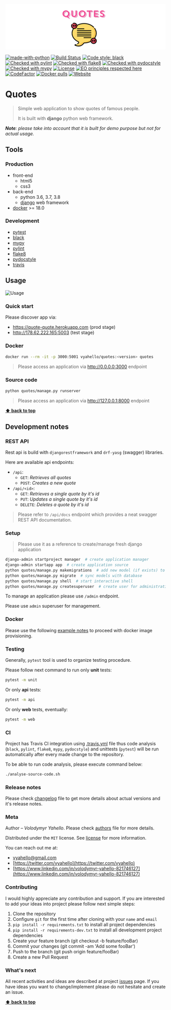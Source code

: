 ![Screenshot](media/logo.png)

[![made-with-python](https://img.shields.io/badge/Made%20with-Python-1f425f.svg)](https://www.python.org/)
[![Build Status](https://travis-ci.org/vyahello/quotes.svg?branch=master)](https://travis-ci.org/vyahello/quotes)
[![Code style: black](https://img.shields.io/badge/code%20style-black-000000.svg)](https://github.com/psf/black)
[![Checked with pylint](https://img.shields.io/badge/pylint-checked-blue)](https://www.pylint.org)
[![Checked with flake8](https://img.shields.io/badge/flake8-checked-blue)](http://flake8.pycqa.org/)
[![Checked with pydocstyle](https://img.shields.io/badge/pydocstyle-checked-yellowgreen)](http://www.pydocstyle.org/)
[![Checked with mypy](http://www.mypy-lang.org/static/mypy_badge.svg)](http://mypy-lang.org/)
[![License](https://img.shields.io/badge/license-MIT-green.svg)](LICENSE.md)
[![EO principles respected here](https://www.elegantobjects.org/badge.svg)](https://www.elegantobjects.org)
[![CodeFactor](https://www.codefactor.io/repository/github/vyahello/quotes/badge)](https://www.codefactor.io/repository/github/vyahello/quotes)
[![Docker pulls](https://img.shields.io/docker/pulls/vyahello/quotes.svg)](https://hub.docker.com/repository/docker/vyahello/quotes)
[![Website](https://img.shields.io/website?url=https%3A%2F%2Fpep8-checker.herokuapp.com)](https://quote-quote.herokuapp.com)

# Quotes

> Simple web application to show quotes of famous people.
>
> It is built with **django** python web framework.

_**Note**: please take into account that it is built for demo purpose but not for actual usage._

## Tools

### Production

- front-end
  - html5
  - css3
- back-end
  - python 3.6, 3.7, 3.8
  - [django](https://www.djangoproject.com/) web framework
- [docker](https://www.docker.com/) >= 18.0

### Development 

- [pytest](https://pypi.org/project/pytest/)
- [black](https://black.readthedocs.io/en/stable/)
- [mypy](http://mypy.readthedocs.io/en/latest)
- [pylint](https://www.pylint.org/)
- [flake8](http://flake8.pycqa.org/en/latest/)
- [pydocstyle](https://github.com/PyCQA/pydocstyle)
- [travis](https://travis-ci.org/)

## Usage

![Usage](media/usage.gif)

### Quick start 

Please discover app via:
  - https://quote-quote.herokuapp.com (prod stage)
  - http://178.62.222.165:5003 (test stage)

### Docker

```bash
docker run --rm -it -p 3000:5001 vyahello/quotes:<version> quotes
```

> Please access an application via http://0.0.0.0:3000 endpoint

### Source code

```bash
python quotes/manage.py runserver
```

> Please access an application via http://127.0.0.1:8000 endpoint

**[⬆ back to top](#quotes)**

## Development notes

### REST API

Rest api is build with `djangorestframework` and `drf-yasg` (swagger) libraries.

Here are available api endpoints:
- `/api`: 
  - `GET`: _Retrieves all quotes_
  - `POST`: _Creates a new quote_
- `/api/<id>`:
  - `GET`: _Retrieves a single quote by it's id_
  - `PUT`: _Updates a single quote by it's id_
  - `DELETE`: _Deletes a quote by it's id_

> Please refer to `/api/docs` endpoint which provides a neat swagger REST API documentation.

### Setup
> Please use it as a reference to create/manage fresh django application
```bash
django-admin startproject manager  # create application manager
django-admin startapp app  # create application source
python quotes/manage.py makemigrations  # add new model (if exists) to database
python quotes/manage.py migrate  # sync models with database
python quotes/manage.py shell  # start interactive shell
python quotes/manage.py createsuperuser  # create user for administration
```

To manage an application please use `/admin` endpoint.

Please use `admin` superuser for management.

### Docker 

Please use the following [example notes](https://github.com/vyahello/pep8-checker#development-notes) to proceed with docker image provisioning.

### Testing

Generally, `pytest` tool is used to organize testing procedure.

Please follow next command to run only **unit** tests:
```bash
pytest -m unit
```

Or only **api** tests:
```bash
pytest -m api
```

Or only **web** tests, eventually:
```bash
pytest -m web
```

### CI

Project has Travis CI integration using [.travis.yml](.travis.yml) file thus code analysis (`black`, `pylint`, `flake8`, `mypy`, `pydocstyle`) and unittests (`pytest`) will be run automatically after every made change to the repository.

To be able to run code analysis, please execute command below:
```bash
./analyse-source-code.sh
```
### Release notes

Please check [changelog](CHANGELOG.md) file to get more details about actual versions and it's release notes.

### Meta

Author – _Volodymyr Yahello_. Please check [authors](AUTHORS.md) file for more details.

Distributed under the `MIT` license. See [license](LICENSE.md) for more information.

You can reach out me at:
* [vyahello@gmail.com](vyahello@gmail.com)
* [https://twitter.com/vyahello](https://twitter.com/vyahello)
* [https://www.linkedin.com/in/volodymyr-yahello-821746127](https://www.linkedin.com/in/volodymyr-yahello-821746127)

### Contributing
I would highly appreciate any contribution and support. If you are interested to add your ideas into project please follow next simple steps:

1. Clone the repository
2. Configure `git` for the first time after cloning with your `name` and `email`
3. `pip install -r requirements.txt` to install all project dependencies
4. `pip install -r requirements-dev.txt` to install all development project dependencies
5. Create your feature branch (git checkout -b feature/fooBar)
6. Commit your changes (git commit -am 'Add some fooBar')
7. Push to the branch (git push origin feature/fooBar)
8. Create a new Pull Request

### What's next

All recent activities and ideas are described at project [issues](https://github.com/vyahello/quotes/issues) page. 
If you have ideas you want to change/implement please do not hesitate and create an issue.

**[⬆ back to top](#quotes)**
